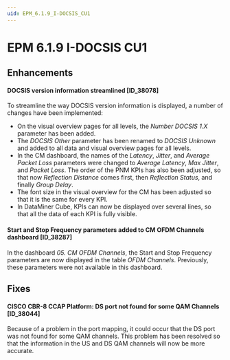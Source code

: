 ```yaml
---
uid: EPM_6.1.9_I-DOCSIS_CU1
---
```


# EPM 6.1.9 I-DOCSIS CU1

## Enhancements

#### DOCSIS version information streamlined [ID_38078]

To streamline the way DOCSIS version information is displayed, a number of changes have been implemented:

- On the visual overview pages for all levels, the *Number DOCSIS 1.X* parameter has been added.
- The *DOCSIS Other* parameter has been renamed to *DOCSIS Unknown* and added to all data and visual overview pages for all levels.
- In the CM dashboard, the names of the *Latency*, *Jitter*, and *Average Packet Loss* parameters were changed to *Average Latency*, *Max Jitter*, and *Packet Loss*. The order of the PNM KPIs has also been adjusted, so that now *Reflection Distance* comes first, then *Reflection Status*, and finally *Group Delay*.
- The font size in the visual overview for the CM has been adjusted so that it is the same for every KPI.
- In DataMiner Cube, KPIs can now be displayed over several lines, so that all the data of each KPI is fully visible.

#### Start and Stop Frequency parameters added to CM OFDM Channels dashboard [ID_38287]

In the dashboard *05. CM OFDM Channels*, the Start and Stop Frequency parameters are now displayed in the table *OFDM Channels*. Previously, these parameters were not available in this dashboard.

## Fixes

#### CISCO CBR-8 CCAP Platform: DS port not found for some QAM Channels [ID_38044]

Because of a problem in the port mapping, it could occur that the DS port was not found for some QAM channels. This problem has been resolved so that the information in the US and DS QAM channels will now be more accurate.
